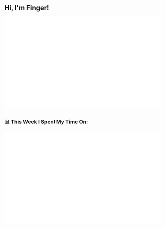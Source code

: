 <h2> Hi, I'm Finger!</h2>

<img align="right" src="https://raw.githubusercontent.com/spianmo/github-stats/master/generated/overview.svg#gh-light-mode-only">

<!-- <img align="right" height="160em" src="https://github-readme-stats-eight-theta.vercel.app/api/top-langs/?username=spianmo&layout=compact&langs_count=8&theme=algolia"/>	 -->
	
```go
package main

type Me struct {
	Name   string
	Job    string
	Code   string
	Skills string
}

func main() {
	me := &Me{
		Name:   "Finger",
		Job:    "Client-side Engineer",
		Code:   "Java, Kotlin, C#, Rust and C++ and Others",
		Skills: "Android, Security, Cross-platform client, NLP, CV, ASR ^o^",
	}
	_ = me
}
```


<h3>📊 This Week I Spent My Time On:</h3>
<img align='right' src="https://raw.githubusercontent.com/spianmo/github-stats/master/generated/languages.svg#gh-light-mode-only">

<!--START_SECTION:waka-->

```txt
Kotlin             1 hr 46 mins    █████▓░░░░░░░░░░░░░░░░░░░   22.94 %
SQL                1 hr 7 mins     ███▓░░░░░░░░░░░░░░░░░░░░░   14.43 %
TypeScript         1 hr 3 mins     ███▒░░░░░░░░░░░░░░░░░░░░░   13.62 %
JSON               47 mins         ██▓░░░░░░░░░░░░░░░░░░░░░░   10.26 %
Dart               40 mins         ██▒░░░░░░░░░░░░░░░░░░░░░░   08.76 %
```

<!--END_SECTION:waka-->
